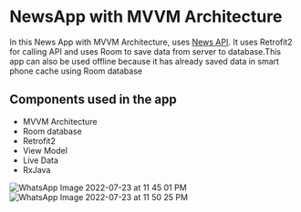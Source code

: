 # NewsApp with MVVM Architecture

In this News App with MVVM Architecture, uses [News API](https://newsapi.org/). It uses Retrofit2 for calling API and uses Room to save data from server to database.This app can also be used offline because it has already saved data in smart phone cache using Room database

## Components used in the app ##
+ MVVM Architecture
+ Room database
+ Retrofit2 
+ View Model
+ Live Data
+ RxJava


![WhatsApp Image 2022-07-23 at 11 45 01 PM](https://user-images.githubusercontent.com/100417762/180619807-7cb9e0e8-944f-44fe-afb1-a2f04a32084d.jpeg)
![WhatsApp Image 2022-07-23 at 11 50 25 PM](https://user-images.githubusercontent.com/100417762/180620057-8fbb21dd-25a8-47b6-b8cb-bf8574125264.jpeg)

